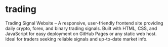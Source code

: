 # trading
Trading Signal Website – A responsive, user-friendly frontend site providing daily crypto, forex, and binary trading signals.   Built with HTML, CSS, and JavaScript for easy deployment on GitHub Pages or any static web host.   Ideal for traders seeking reliable signals and up-to-date market info.
